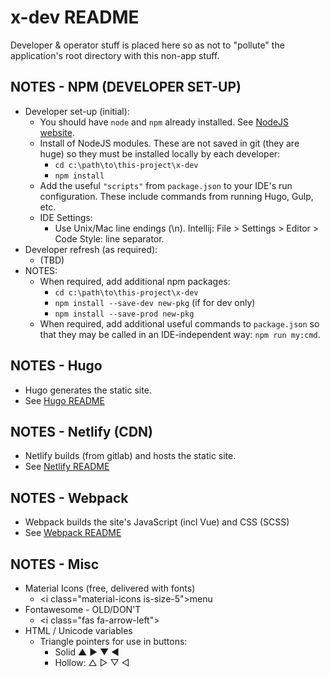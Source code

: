 
# x-dev README

Developer & operator stuff is placed here so as not to "pollute"
the application's root directory with this non-app stuff.

## NOTES - NPM (DEVELOPER SET-UP)
- Developer set-up (initial):
  - You should have `node` and `npm` already installed.
    See [NodeJS website](https://nodejs.org/).
  - Install of NodeJS modules. These are not saved in git (they are huge)
    so they must be installed locally by each developer:
    - `cd c:\path\to\this-project\x-dev`
    - `npm install`
  - Add the useful `"scripts"` from `package.json` to your IDE's run
    configuration.  These include commands from running Hugo, Gulp, etc.
  - IDE Settings:
    - Use Unix/Mac line endings (\n). Intellij: File > Settings > Editor > Code Style: line separator.
- Developer refresh (as required):
  - (TBD)
- NOTES:
  - When required, add additional npm packages:
    - `cd c:\path\to\this-project\x-dev`
    - `npm install --save-dev new-pkg`    (if for dev only)
    - `npm install --save-prod new-pkg`
  - When required, add additional useful commands to `package.json`
    so that they may be called in an IDE-independent way: `npm run my:cmd`.

## NOTES - Hugo
- Hugo generates the static site.
- See [Hugo README](../hugo/README.md)

## NOTES - Netlify (CDN)
- Netlify builds (from gitlab) and hosts the static site.
- See [Netlify README](netlify/README.md)

## NOTES - Webpack
- Webpack builds the site's JavaScript (incl Vue) and CSS (SCSS)
- See [Webpack README](../webpack/README.md)

## NOTES - Misc
 - Material Icons (free, delivered with fonts)
   - &lt;i class="material-icons is-size-5">menu</i>
 - Fontawesome - OLD/DON'T
   - &lt;i class="fas fa-arrow-left"></i>
 - HTML / Unicode variables
   - Triangle pointers for use in buttons:
     - Solid   &#x25b2; &#x25b6; &#x25bc; &#x25c0;
     - Hollow: &#x25b3; &#x25b7; &#x25bd; &#x25c1;
